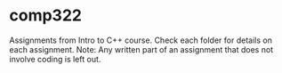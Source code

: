 # comp322
Assignments from Intro to C++ course.
Check each folder for details on each assignment. 
Note: Any written part of an assignment that does not involve coding is left out. 
